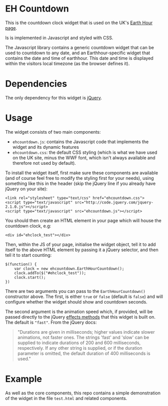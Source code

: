 EH Countdown
============

This is the countdown clock widget that is used on the UK's [Earth Hour
page](http://earthhour.wwf.org.uk/get-involved).

Is is implemented in Javascript and styled with CSS.

The Javascript library contains a generic countdown widget that can be used to
countdown to any date, and an Earthhour-specific widget that contains the date
and time of earthhour. This date and time is displayed within the visitors local
timezone (as the browser defines it).

Dependencies
============

The only dependency for this widget is [jQuery](http://jquery.com).

Usage
=====

The widget consists of two main components:

* `ehcountdown.js`: contains the Javascript code that implements the widget and
  its dynamic features
* `ehcountdown.css`: the default CSS styling (which is what we have used on the
  UK site, minus the WWF font, which isn't always available and therefore not
  used by default).

To install the widget itself, first make sure these components are available
(and of course feel free to modify the styling first for your needs), using
something like this in the header (skip the jQuery line if you already have
jQuery on your site):

	<link rel="stylesheet" type="text/css" href="ehcountdown.css">
	<script type="text/javascript" src="http://code.jquery.com/jquery-2.1.0.js"></script>
	<script type="text/javascript" src="ehcountdown.js"></script>

You should then create an HTML element in your page which will house the
countdown clock, e.g:

	<div id="ehclock_test"></div>

Then, within the JS of your page, initialise the widget object, tell it to add
itself to the above HTML element by passing it a jQuery selector, and then tell
it to start counting:

	$(function() {
		var clock = new ehcountdown.EarthHourCountdown();
		clock.addTo($("#ehclock_test"));
		clock.start();
	})

There are two arguments you can pass to the `EarthHourCountdown()` constructor
above. The first, is either `true` or `false` (default is `false`) and will
configure whether the widget should show and countdown seconds.

The second argument is the animation speed which, if provided, will be passed
directly to the jQuery [effects
methods](http://api.jquery.com/category/effects/) that this widget is built on.
The default is `"fast"`. From the jQuery docs:

> "Durations are given in milliseconds; higher values indicate slower
> animations, not faster ones. The strings 'fast' and 'slow' can be supplied to
> indicate durations of 200 and 600 milliseconds, respectively. If any other
> string is supplied, or if the duration parameter is omitted, the default
> duration of 400 milliseconds is used."

Example
=======

As well as the core components, this repo contains a simple demonstration of the
widget in the file `test.html` and related components.
